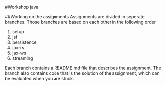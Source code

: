 #Workshop java

##Working on the assignments
Assignments are divided in seperate branches. Those branches are based on each other in the following order

1. setup
2. jsf
3. persistence
4. jax-rs
5. jax-ws
6. streaming

Each branch contains a README.md file that describes the assignment. The branch also contains code that is the solution of the assignment, which can be evaluated when you are stuck.
 